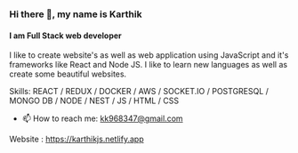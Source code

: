 ### Hi there 👋, my name is Karthik
#### I am Full Stack web developer
I like to create website's as well as web application using JavaScript and it's frameworks like React and Node JS.
I like to learn new languages as well as create some beautiful websites.

Skills:   REACT / REDUX / DOCKER / AWS / SOCKET.IO / POSTGRESQL / MONGO DB / NODE / NEST / JS / HTML / CSS 

 

- 📫 How to reach me: kk968347@gmail.com 
 

Website : https://karthikjs.netlify.app
 
 
<!--   

![GitHub stats](https://github-readme-stats.vercel.app/api?username=karthikq&show_icons=true)  

![Profile views](https://gpvc.arturio.dev/karthikq)  
 -->
 
